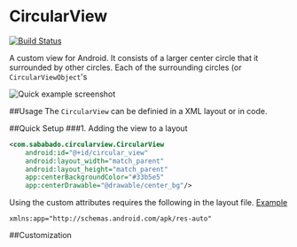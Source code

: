 CircularView
============
[![Build Status](https://travis-ci.org/sababado/CircularView.svg?branch=master)](https://travis-ci.org/sababado/CircularView)

A custom view for Android. It consists of a larger center circle that it surrounded by other circles. Each of the surrounding circles (or `CircularViewObject`'s

![Quick example screenshot](http://s27.postimg.org/a9nzujq8z/Circular_View_example.png)

##Usage
The `CircularView` can be definied in a XML layout or in code. 

##Quick Setup
###1. Adding the view to a layout
```XML
<com.sababado.circularview.CircularView
    android:id="@+id/circular_view"
    android:layout_width="match_parent"
    android:layout_height="match_parent"
    app:centerBackgroundColor="#33b5e5"
    app:centerDrawable="@drawable/center_bg"/>
```

Using the custom attributes requires the following in the layout file. [Example](sample/src/main/res/layout/activity_main.xml)
```
xmlns:app="http://schemas.android.com/apk/res-auto"
```

##Customization
